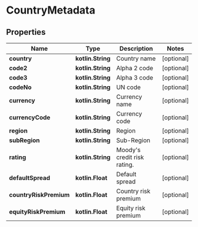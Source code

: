 
# CountryMetadata

## Properties
Name | Type | Description | Notes
------------ | ------------- | ------------- | -------------
**country** | **kotlin.String** | Country name |  [optional]
**code2** | **kotlin.String** | Alpha 2 code |  [optional]
**code3** | **kotlin.String** | Alpha 3 code |  [optional]
**codeNo** | **kotlin.String** | UN code |  [optional]
**currency** | **kotlin.String** | Currency name |  [optional]
**currencyCode** | **kotlin.String** | Currency code |  [optional]
**region** | **kotlin.String** | Region |  [optional]
**subRegion** | **kotlin.String** | Sub-Region |  [optional]
**rating** | **kotlin.String** | Moody&#39;s credit risk rating. |  [optional]
**defaultSpread** | **kotlin.Float** | Default spread |  [optional]
**countryRiskPremium** | **kotlin.Float** | Country risk premium |  [optional]
**equityRiskPremium** | **kotlin.Float** | Equity risk premium |  [optional]



